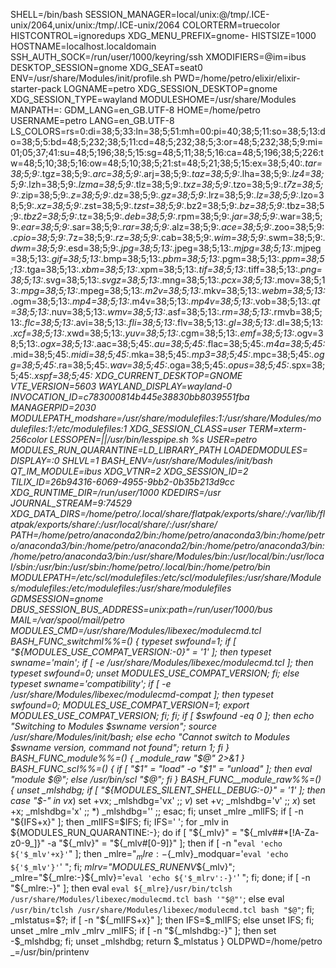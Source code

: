 SHELL=/bin/bash
SESSION_MANAGER=local/unix:@/tmp/.ICE-unix/2064,unix/unix:/tmp/.ICE-unix/2064
COLORTERM=truecolor
HISTCONTROL=ignoredups
XDG_MENU_PREFIX=gnome-
HISTSIZE=1000
HOSTNAME=localhost.localdomain
SSH_AUTH_SOCK=/run/user/1000/keyring/ssh
XMODIFIERS=@im=ibus
DESKTOP_SESSION=gnome
XDG_SEAT=seat0
ENV=/usr/share/Modules/init/profile.sh
PWD=/home/petro/elixir/elixir-starter-pack
LOGNAME=petro
XDG_SESSION_DESKTOP=gnome
XDG_SESSION_TYPE=wayland
MODULESHOME=/usr/share/Modules
MANPATH=:
GDM_LANG=en_GB.UTF-8
HOME=/home/petro
USERNAME=petro
LANG=en_GB.UTF-8
LS_COLORS=rs=0:di=38;5;33:ln=38;5;51:mh=00:pi=40;38;5;11:so=38;5;13:do=38;5;5:bd=48;5;232;38;5;11:cd=48;5;232;38;5;3:or=48;5;232;38;5;9:mi=01;05;37;41:su=48;5;196;38;5;15:sg=48;5;11;38;5;16:ca=48;5;196;38;5;226:tw=48;5;10;38;5;16:ow=48;5;10;38;5;21:st=48;5;21;38;5;15:ex=38;5;40:*.tar=38;5;9:*.tgz=38;5;9:*.arc=38;5;9:*.arj=38;5;9:*.taz=38;5;9:*.lha=38;5;9:*.lz4=38;5;9:*.lzh=38;5;9:*.lzma=38;5;9:*.tlz=38;5;9:*.txz=38;5;9:*.tzo=38;5;9:*.t7z=38;5;9:*.zip=38;5;9:*.z=38;5;9:*.dz=38;5;9:*.gz=38;5;9:*.lrz=38;5;9:*.lz=38;5;9:*.lzo=38;5;9:*.xz=38;5;9:*.zst=38;5;9:*.tzst=38;5;9:*.bz2=38;5;9:*.bz=38;5;9:*.tbz=38;5;9:*.tbz2=38;5;9:*.tz=38;5;9:*.deb=38;5;9:*.rpm=38;5;9:*.jar=38;5;9:*.war=38;5;9:*.ear=38;5;9:*.sar=38;5;9:*.rar=38;5;9:*.alz=38;5;9:*.ace=38;5;9:*.zoo=38;5;9:*.cpio=38;5;9:*.7z=38;5;9:*.rz=38;5;9:*.cab=38;5;9:*.wim=38;5;9:*.swm=38;5;9:*.dwm=38;5;9:*.esd=38;5;9:*.jpg=38;5;13:*.jpeg=38;5;13:*.mjpg=38;5;13:*.mjpeg=38;5;13:*.gif=38;5;13:*.bmp=38;5;13:*.pbm=38;5;13:*.pgm=38;5;13:*.ppm=38;5;13:*.tga=38;5;13:*.xbm=38;5;13:*.xpm=38;5;13:*.tif=38;5;13:*.tiff=38;5;13:*.png=38;5;13:*.svg=38;5;13:*.svgz=38;5;13:*.mng=38;5;13:*.pcx=38;5;13:*.mov=38;5;13:*.mpg=38;5;13:*.mpeg=38;5;13:*.m2v=38;5;13:*.mkv=38;5;13:*.webm=38;5;13:*.ogm=38;5;13:*.mp4=38;5;13:*.m4v=38;5;13:*.mp4v=38;5;13:*.vob=38;5;13:*.qt=38;5;13:*.nuv=38;5;13:*.wmv=38;5;13:*.asf=38;5;13:*.rm=38;5;13:*.rmvb=38;5;13:*.flc=38;5;13:*.avi=38;5;13:*.fli=38;5;13:*.flv=38;5;13:*.gl=38;5;13:*.dl=38;5;13:*.xcf=38;5;13:*.xwd=38;5;13:*.yuv=38;5;13:*.cgm=38;5;13:*.emf=38;5;13:*.ogv=38;5;13:*.ogx=38;5;13:*.aac=38;5;45:*.au=38;5;45:*.flac=38;5;45:*.m4a=38;5;45:*.mid=38;5;45:*.midi=38;5;45:*.mka=38;5;45:*.mp3=38;5;45:*.mpc=38;5;45:*.ogg=38;5;45:*.ra=38;5;45:*.wav=38;5;45:*.oga=38;5;45:*.opus=38;5;45:*.spx=38;5;45:*.xspf=38;5;45:
XDG_CURRENT_DESKTOP=GNOME
VTE_VERSION=5603
WAYLAND_DISPLAY=wayland-0
INVOCATION_ID=c783000814b445e38830bb8039551fba
MANAGERPID=2030
MODULEPATH_modshare=/usr/share/modulefiles:1:/usr/share/Modules/modulefiles:1:/etc/modulefiles:1
XDG_SESSION_CLASS=user
TERM=xterm-256color
LESSOPEN=||/usr/bin/lesspipe.sh %s
USER=petro
MODULES_RUN_QUARANTINE=LD_LIBRARY_PATH
LOADEDMODULES=
DISPLAY=:0
SHLVL=1
BASH_ENV=/usr/share/Modules/init/bash
QT_IM_MODULE=ibus
XDG_VTNR=2
XDG_SESSION_ID=2
TILIX_ID=26b94316-6069-4955-9bb2-0b35b213d9cc
XDG_RUNTIME_DIR=/run/user/1000
KDEDIRS=/usr
JOURNAL_STREAM=9:74529
XDG_DATA_DIRS=/home/petro/.local/share/flatpak/exports/share/:/var/lib/flatpak/exports/share/:/usr/local/share/:/usr/share/
PATH=/home/petro/anaconda2/bin:/home/petro/anaconda3/bin:/home/petro/anaconda3/bin:/home/petro/anaconda2/bin:/home/petro/anaconda3/bin:/home/petro/anaconda3/bin:/usr/share/Modules/bin:/usr/local/bin:/usr/local/sbin:/usr/bin:/usr/sbin:/home/petro/.local/bin:/home/petro/bin
MODULEPATH=/etc/scl/modulefiles:/etc/scl/modulefiles:/usr/share/Modules/modulefiles:/etc/modulefiles:/usr/share/modulefiles
GDMSESSION=gnome
DBUS_SESSION_BUS_ADDRESS=unix:path=/run/user/1000/bus
MAIL=/var/spool/mail/petro
MODULES_CMD=/usr/share/Modules/libexec/modulecmd.tcl
BASH_FUNC_switchml%%=() {  typeset swfound=1;
 if [ "${MODULES_USE_COMPAT_VERSION:-0}" = '1' ]; then
 typeset swname='main';
 if [ -e /usr/share/Modules/libexec/modulecmd.tcl ]; then
 typeset swfound=0;
 unset MODULES_USE_COMPAT_VERSION;
 fi;
 else
 typeset swname='compatibility';
 if [ -e /usr/share/Modules/libexec/modulecmd-compat ]; then
 typeset swfound=0;
 MODULES_USE_COMPAT_VERSION=1;
 export MODULES_USE_COMPAT_VERSION;
 fi;
 fi;
 if [ $swfound -eq 0 ]; then
 echo "Switching to Modules $swname version";
 source /usr/share/Modules/init/bash;
 else
 echo "Cannot switch to Modules $swname version, command not found";
 return 1;
 fi
}
BASH_FUNC_module%%=() {  _module_raw "$@" 2>&1
}
BASH_FUNC_scl%%=() {  if [ "$1" = "load" -o "$1" = "unload" ]; then
 eval "module $@";
 else
 /usr/bin/scl "$@";
 fi
}
BASH_FUNC__module_raw%%=() {  unset _mlshdbg;
 if [ "${MODULES_SILENT_SHELL_DEBUG:-0}" = '1' ]; then
 case "$-" in 
 *v*x*)
 set +vx;
 _mlshdbg='vx'
 ;;
 *v*)
 set +v;
 _mlshdbg='v'
 ;;
 *x*)
 set +x;
 _mlshdbg='x'
 ;;
 *)
 _mlshdbg=''
 ;;
 esac;
 fi;
 unset _mlre _mlIFS;
 if [ -n "${IFS+x}" ]; then
 _mlIFS=$IFS;
 fi;
 IFS=' ';
 for _mlv in ${MODULES_RUN_QUARANTINE:-};
 do
 if [ "${_mlv}" = "${_mlv##*[!A-Za-z0-9_]}" -a "${_mlv}" = "${_mlv#[0-9]}" ]; then
 if [ -n "`eval 'echo ${'$_mlv'+x}'`" ]; then
 _mlre="${_mlre:-}${_mlv}_modquar='`eval 'echo ${'$_mlv'}'`' ";
 fi;
 _mlrv="MODULES_RUNENV_${_mlv}";
 _mlre="${_mlre:-}${_mlv}='`eval 'echo ${'$_mlrv':-}'`' ";
 fi;
 done;
 if [ -n "${_mlre:-}" ]; then
 eval `eval ${_mlre}/usr/bin/tclsh /usr/share/Modules/libexec/modulecmd.tcl bash '"$@"'`;
 else
 eval `/usr/bin/tclsh /usr/share/Modules/libexec/modulecmd.tcl bash "$@"`;
 fi;
 _mlstatus=$?;
 if [ -n "${_mlIFS+x}" ]; then
 IFS=$_mlIFS;
 else
 unset IFS;
 fi;
 unset _mlre _mlv _mlrv _mlIFS;
 if [ -n "${_mlshdbg:-}" ]; then
 set -$_mlshdbg;
 fi;
 unset _mlshdbg;
 return $_mlstatus
}
OLDPWD=/home/petro
_=/usr/bin/printenv
